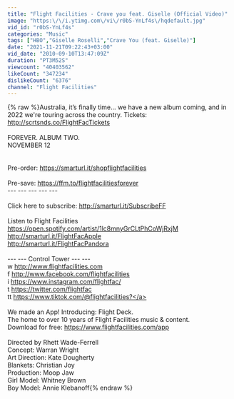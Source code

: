 ```yaml
---
title: "Flight Facilities - Crave you feat. Giselle (Official Video)"
image: "https:\/\/i.ytimg.com\/vi\/r0bS-YnLf4s\/hqdefault.jpg"
vid_id: "r0bS-YnLf4s"
categories: "Music"
tags: ["HBO","Giselle Roselli","Crave You (feat. Giselle)"]
date: "2021-11-21T09:22:43+03:00"
vid_date: "2010-09-10T13:47:09Z"
duration: "PT3M52S"
viewcount: "40403562"
likeCount: "347234"
dislikeCount: "6376"
channel: "Flight Facilities"
---
```

{% raw %}Australia, it’s finally time... we have a new album coming, and in 2022 we're touring across the country. Tickets: <a rel="nofollow" target="blank" href="http://scrtsnds.co/FlightFacTickets">http://scrtsnds.co/FlightFacTickets</a><br /><br />FOREVER. ALBUM TWO. <br />NOVEMBER 12<br /><br /><br />Pre-order: <a rel="nofollow" target="blank" href="https://smarturl.it/shopflightfacilities">https://smarturl.it/shopflightfacilities</a><br /><br />Pre-save: <a rel="nofollow" target="blank" href="https://ffm.to/flightfacilitiesforever">https://ffm.to/flightfacilitiesforever</a><br />--- --- --- --- ---<br /><br />Click here to subscribe: <a rel="nofollow" target="blank" href="http://smarturl.it/SubscribeFF">http://smarturl.it/SubscribeFF</a><br /><br />Listen to Flight Facilities<br /><a rel="nofollow" target="blank" href="https://open.spotify.com/artist/1lc8mnyGrCLtPhCoWjRxjM">https://open.spotify.com/artist/1lc8mnyGrCLtPhCoWjRxjM</a><br /><a rel="nofollow" target="blank" href="http://smarturl.it/FlightFacApple">http://smarturl.it/FlightFacApple</a><br /><a rel="nofollow" target="blank" href="http://smarturl.it/FlightFacPandora">http://smarturl.it/FlightFacPandora</a><br /><br />--- --- Control Tower --- ---<br />w <a rel="nofollow" target="blank" href="http://www.flightfacilities.com">http://www.flightfacilities.com</a><br />f <a rel="nofollow" target="blank" href="http://www.facebook.com/flightfacilities">http://www.facebook.com/flightfacilities</a><br />i <a rel="nofollow" target="blank" href="https://www.instagram.com/flightfac/">https://www.instagram.com/flightfac/</a><br />t <a rel="nofollow" target="blank" href="https://twitter.com/flightfac">https://twitter.com/flightfac</a><br />tt <a rel="nofollow" target="blank" href="https://www.tiktok.com/@flightfacilities?">https://www.tiktok.com/@flightfacilities?</a><br /><br />We made an App! Introducing: Flight Deck.<br />The home to over 10 years of Flight Facilities music &amp; content. <br />Download for free: <a rel="nofollow" target="blank" href="https://www.flightfacilities.com/app">https://www.flightfacilities.com/app</a><br /><br />Directed by Rhett Wade-Ferrell<br />Concept: Warran Wright<br />Art Direction: Kate Dougherty<br />Blankets: Christian Joy<br />Production: Moop Jaw<br />Girl Model: Whitney Brown<br />Boy Model: Annie Klebanoff{% endraw %}
